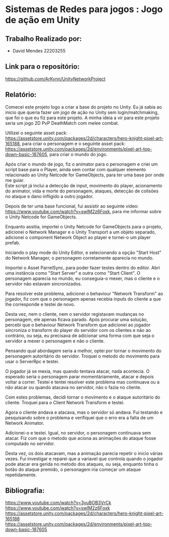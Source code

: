# Sistemas de Redes para jogos : Jogo de ação em Unity  
## Trabalho Realizado por:  
- David Mendes 22203255
## Link para o repositório:  
https://github.com/ArKynn/UnityNetworkProject  
## Relatório: 

Comecei este projeto logo a criar a base do projeto no Unity. Eu já sabia ao inicio que queria fazer um jogo de ação no Unity sem login/matchmaking, que foi o que eu fiz para este projeto. A minha ideia a vir para este projeto seria um jogo 2D PvP DeathMatch com melee combat.  

Utilizei o seguinte asset pack: https://assetstore.unity.com/packages/2d/characters/hero-knight-pixel-art-165188, para criar o personagem e o seguinte asset pack: https://assetstore.unity.com/packages/2d/environments/pixel-art-top-down-basic-187605, para criar o mundo do jogo.  

Após criar o mundo de jogo, fiz o animator para o personagem e criei um script base para o Player, ainda sem contar com qualquer elemento relacionado ao Unity Netcode for GameObjects, para ter uma base por onde me guiar.  
Este script já inclui a detecção de input, movimento do player, acionamento do animator, vida e morte do personagem, ataques, detecção de colisões no ataque e dano infligido a outro jogador.  

Depois de ter uma base funcional, fui assistir ao seguinte video: https://www.youtube.com/watch?v=swIM2z6Foxk, para me informar sobre o Unity Netcode for GameObjects.  

Enquanto assitia, importei o Unity Netcode for GameObjects para o projeto, adicionei o Network Manager e o Unity Transport a um objeto separado, adicionei o component Network Object ao player e tornei-o um player prefab.  

Iniciando o play mode do Unity Editor, e selecionando a opção "Start Host" do Network Manager, o personagem corretamente aparecia no mundo.  

Importei o Asset ParrelSync, para poder fazer testes dentro do editor. Abri uma instância como "Start Server" e outra como "Start Client". O personagem aparecia no mundo, eu conseguia-o mexer, mas o cliente e o servidor não estavam sincronizados.  

Para resolver este problema, adicionei o behaviour "Network Transform" ao jogador, fiz com que o personagem apenas recebia inputs do cliente a que lhe corresponde e testei de novo.  

Desta vez, nem o cliente, nem o servidor registavam mudanças no personagem, ele apenas ficava parado. Após procurar uma solução, percebi que o behaviour Network Transform que adicionei ao jogador sincroniza o transform do player do servidor com os clientes e não ao contrário, ou seja, eu precisava de adicionar uma forma com que seja o servidor a mexer o personagem e não o cliente.  

Pensando qual abordagem seria a melhor, optei por tornar o movimento do personagem autoritário do servidor. Troquei o metodo do movimento para usar o ServerRpc e testei.  

O jogador já se mexia, mas quando tentava atacar, nada acontecia. O esperado seria o personagem parar momentáriamente, atacar e depois voltar a correr. Testei e tentei resolver este problema mas continuava ou a não atacar ou quando atacava no servidor, não o fazia no cliente.  

Com estes problemas, decidi tornar o movimento e o ataque autoritário do cliente. Troquei para o Client Network Transform e testei.  

Agora o cliente andava e atacava, mas o servidor só andava. Fui testando e pesquisando sobre o problema e verifiquei que o erro era a falta de um Network Animator.  

Adicionei-o e testei. Igual, no servidor, o personagem continuava sem atacar. Fiz com que o metodo que aciona as animações do ataque fosse computado no servidor.  

Desta vez, os dois atacavam, mas a animação parecia repetir o inicio várias vezes. Fui investigar e reparei que a variavel que controla quando o jogador pode atacar era gerida no metodo dos ataques, ou seja, enquanto tinha o botão do ataque premido, o personagem iria começar um ataque repetidamente.

## Bibliografia:  
https://www.youtube.com/watch?v=3yuBOB3VrCk  
https://www.youtube.com/watch?v=swIM2z6Foxk  
https://assetstore.unity.com/packages/2d/characters/hero-knight-pixel-art-165188  
https://assetstore.unity.com/packages/2d/environments/pixel-art-top-down-basic-187605  
